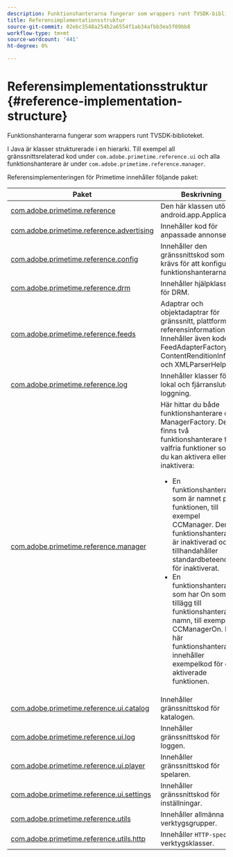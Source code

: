 ```yaml
---
description: Funktionshanterarna fungerar som wrappers runt TVSDK-biblioteket.
title: Referensimplementationsstruktur
source-git-commit: 02ebc3548a254b2a6554f1ab34afbb3ea5f09bb8
workflow-type: tm+mt
source-wordcount: '441'
ht-degree: 0%

---
```


# Referensimplementationsstruktur {#reference-implementation-structure}

Funktionshanterarna fungerar som wrappers runt TVSDK-biblioteket.

I Java är klasser strukturerade i en hierarki. Till exempel all gränssnittsrelaterad kod under `com.adobe.primetime.reference.ui` och alla funktionshanterare är under `com.adobe.primetime.reference.manager`.

Referensimplementeringen för Primetime innehåller följande paket:

| Paket | Beskrivning |
|--- |--- |
| [com.adobe.primetime.reference](https://help.adobe.com/en_US/primetime/api/reference_implementation/android/javadoc/com/adobe/primetime/reference/PrimetimeReference.html) | Den här klassen utökar android.app.Application. |
| [com.adobe.primetime.reference.advertising](https://help.adobe.com/en_US/primetime/api/reference_implementation/android/javadoc/com/adobe/primetime/reference/advertising/package-summary.html) | Innehåller kod för anpassade annonser. |
| [com.adobe.primetime.reference.config](https://help.adobe.com/en_US/primetime/api/reference_implementation/android/javadoc/com/adobe/primetime/reference/config/package-summary.html) | Innehåller den gränssnittskod som krävs för att konfigurera funktionshanterarna. |
| [com.adobe.primetime.reference.drm](https://help.adobe.com/en_US/primetime/api/reference_implementation/android/javadoc/com/adobe/primetime/reference/drm/package-summary.html) | Innehåller hjälpklasser för DRM. |
| [com.adobe.primetime.reference.feeds](https://help.adobe.com/en_US/primetime/api/reference_implementation/android/javadoc/com/adobe/primetime/reference/feeds/package-summary.html) | Adaptrar och objektadaptrar för gränssnitt, plattform och referensinformation. Innehåller även koden FeedAdapterFactory, ContentRenditionInfo och XMLParserHelper. |
| [com.adobe.primetime.reference.log](https://help.adobe.com/en_US/primetime/api/reference_implementation/android/javadoc/com/adobe/primetime/reference/logging/package-summary.html) | Innehåller klasser för lokal och fjärransluten loggning. |
| [com.adobe.primetime.reference.manager](https://help.adobe.com/en_US/primetime/api/reference_implementation/android/javadoc/com/adobe/primetime/reference/manager/package-summary.html) | Här hittar du både funktionshanterare och ManagerFactory. Det finns två funktionshanterare för valfria funktioner som du kan aktivera eller inaktivera: <ul><li>En funktionshanterare som är namnet på funktionen, till exempel CCManager. Den här funktionshanteraren är inaktiverad och tillhandahåller standardbeteendet för inaktiverat.</li><li>En funktionshanterare som har On som tillägg till funktionshanterarens namn, till exempel CCManagerOn. Den här funktionshanteraren innehåller exempelkod för den aktiverade funktionen.</li></ul> |
| [com.adobe.primetime.reference.ui.catalog](https://help.adobe.com/en_US/primetime/api/reference_implementation/android/javadoc/com/adobe/primetime/reference/ui/catalog/package-summary.html) | Innehåller gränssnittskod för katalogen. |
| [com.adobe.primetime.reference.ui.log](https://help.adobe.com/en_US/primetime/api/reference_implementation/android/javadoc/com/adobe/primetime/reference/ui/log/package-summary.html) | Innehåller gränssnittskod för loggen. |
| [com.adobe.primetime.reference.ui.player](https://help.adobe.com/en_US/primetime/api/reference_implementation/android/javadoc/com/adobe/primetime/reference/ui/player/package-summary.html) | Innehåller gränssnittskod för spelaren. |
| [com.adobe.primetime.reference.ui.settings](https://help.adobe.com/en_US/primetime/api/reference_implementation/android/javadoc/com/adobe/primetime/reference/ui/settings/package-summary.html) | Innehåller gränssnittskod för inställningar. |
| [com.adobe.primetime.reference.utils](https://help.adobe.com/en_US/primetime/api/reference_implementation/android/javadoc/com/adobe/primetime/reference/utils/package-summary.html) | Innehåller allmänna verktygsgrupper. |
| [com.adobe.primetime.reference.utils.http](https://help.adobe.com/en_US/primetime/api/reference_implementation/android/javadoc/com/adobe/primetime/reference/utils/http/package-summary.html) | Innehåller `HTTP-specific` verktygsklasser. |
